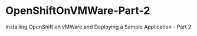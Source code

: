 # OpenShiftOnVMWare-Part-2
Installing OpenShift on vMWare and Deploying a Sample Application - Part 2
